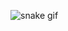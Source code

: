 ![snake gif](https://github.com/BrCaulG/SEU_REPOSITORIO/blob/output/github-contribution-grid-snake.svg)




